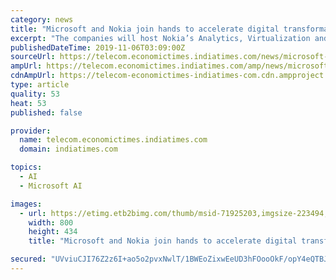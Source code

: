 ```yaml
---
category: news
title: "Microsoft and Nokia join hands to accelerate digital transformation for enterprises"
excerpt: "The companies will host Nokia’s Analytics, Virtualization and Automation (AVA) cognitive services solutions on Microsoft’s Azure. ET Telecom | November 05, 2019, 18:45 IST NEW DELHI: IT major Microsoft and telecom giant Nokia have joined hands to ..."
publishedDateTime: 2019-11-06T03:09:00Z
sourceUrl: https://telecom.economictimes.indiatimes.com/news/microsoft-and-nokia-join-hands-to-accelerate-digital-transformation-for-enterprises/71925203
ampUrl: https://telecom.economictimes.indiatimes.com/amp/news/microsoft-and-nokia-join-hands-to-accelerate-digital-transformation-for-enterprises/71925203
cdnAmpUrl: https://telecom-economictimes-indiatimes-com.cdn.ampproject.org/c/s/telecom.economictimes.indiatimes.com/amp/news/microsoft-and-nokia-join-hands-to-accelerate-digital-transformation-for-enterprises/71925203
type: article
quality: 53
heat: 53
published: false

provider:
  name: telecom.economictimes.indiatimes.com
  domain: indiatimes.com

topics:
  - AI
  - Microsoft AI

images:
  - url: https://etimg.etb2bimg.com/thumb/msid-71925203,imgsize-223494,width-800,height-434,overlay-ettelecom/microsoft-and-nokia-join-hands-to-accelerate-digital-transformation-for-enterprises.jpg
    width: 800
    height: 434
    title: "Microsoft and Nokia join hands to accelerate digital transformation for enterprises"

secured: "UVviuCJI76Z2z6I+ao5o2pvxNwlT/1BWEoZixwEeUD3hFOooOkF/opY4eQTBJ6P6YbnopWQq1FQS3xIxMQbb3zIfSqWHf8oNBpkhqqhcgCgiciC5huzckuk8r//TSDN7MXNcQQZa6gtz6OwpfySaiKf0ATIXVHfG23coLTb+yGPqU2yD6elYZzjQtH/l1zRD8SinoVhMRK/OJl8kT0N4Ml/Sr2SzfQhBdhHoXWGSAa0U4tD06rSNy4D3yKAyfvW7NSHfwygYvS5yORvZY/Wfqg==;6gR+URZP/upBoBLD0cGctg=="
---
```


